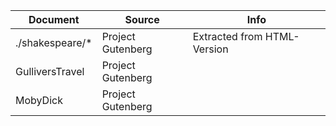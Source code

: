 | Document        | Source            | Info                        |
|-----------------|-------------------|-----------------------------|
| ./shakespeare/* | Project Gutenberg | Extracted from HTML-Version |
| GulliversTravel | Project Gutenberg |                             |
| MobyDick        | Project Gutenberg |                             |
